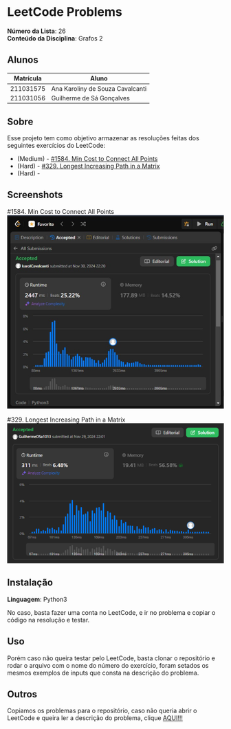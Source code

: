 # LeetCode Problems

**Número da Lista**: 26<br>
**Conteúdo da Disciplina**: Grafos 2<br>

## Alunos
|Matrícula | Aluno |
| -- | -- |
| 211031575  |  Ana Karoliny de Souza Cavalcanti |
| 211031056  |  Guilherme de Sá Gonçalves |

## Sobre 
Esse projeto tem como objetivo armazenar as resoluções feitas dos seguintes exercícios do LeetCode:

- (Medium) - [#1584. Min Cost to Connect All Points](https://leetcode.com/problems/min-cost-to-connect-all-points/description/?envType=problem-list-v2&envId=agsxfas5)
- (Hard) - [#329. Longest Increasing Path in a Matrix](https://leetcode.com/problems/longest-increasing-path-in-a-matrix/description/?envType=problem-list-v2&envId=agz1mbi2)
- (Hard) - 


## Screenshots

#1584. Min Cost to Connect All Points
![1584](img/1584-accepted.jpeg)

#329. Longest Increasing Path in a Matrix
![329](img/329Accepted.png)

## Instalação 
**Linguagem**: Python3<br>

No caso, basta fazer uma conta no LeetCode, e ir no problema e copiar o código na resolução e testar. 

## Uso 
Porém caso não queira testar pelo LeetCode, basta clonar o repositório e rodar o arquivo com o nome do número do exercício, foram setados os mesmos exemplos de inputs que consta na descrição do problema.

## Outros 
Copiamos os problemas para o repositório, caso não queria abrir o LeetCode e queira ler a descrição do problema, clique [AQUI!!!](Problems.md)
